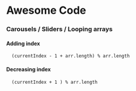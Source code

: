 # Awesome Code

### Carousels / Sliders / Looping arrays

#### Adding index
```
  (currentIndex - 1 + arr.length) % arr.length
```
#### Decreasing index

```
  (currentIndex + 1 ) % arr.length
```